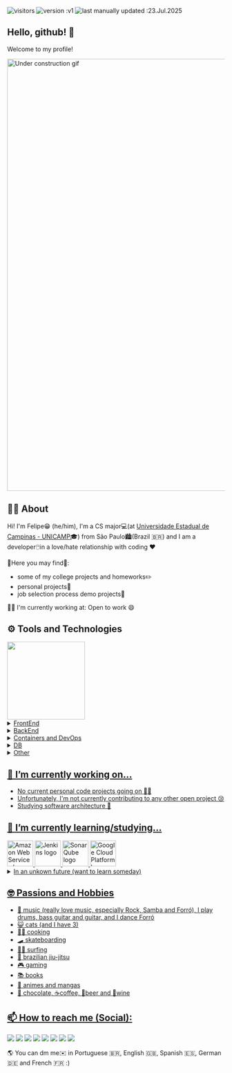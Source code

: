 ![visitors](https://vbr.nathanchung.dev/badge?page_id=felipe-esc.felipe-esc&color=00cf00)
![version :v1](https://img.shields.io/badge/version-v1-informational)
![last manually updated :23.Jul.2025](https://img.shields.io/badge/last_manually_updated-23.Jul.2025-informational)

## Hello, github! 👋
Welcome to my profile!

<img src=https://media3.giphy.com/media/v1.Y2lkPTc5MGI3NjExMXJpZjRxejFqNzY5ZzBmb2h6YzN0bngzYzJtemo4OWwzenZweXp0aSZlcD12MV9pbnRlcm5hbF9naWZfYnlfaWQmY3Q9Zw/2DtfA7nYrbNnIabEyK/giphy.gif width=1000 alt="Under construction gif">

## 👦🏽 About 
Hi! I'm Felipe😁 (he/him), I'm a CS major💻(at [Universidade Estadual de Campinas - UNICAMP](https://unicamp.br/)🎓) from São Paulo🏙️(Brazil 🇧🇷) and I am a developer🖱️in a love/hate relationship with coding ❤️

🧐Here you may find🔎: 
- some of my college projects and homeworks✏️
- personal projects📔
- job selection process demo projects💼

👷🏼 I'm currently working at: Open to work 😄

<!--
<img src="https://media0.giphy.com/media/v1.Y2lkPTc5MGI3NjExZnN0YWpuaTB6bmUyMTI4dWcxazNjeTc4Z3NjcGZpYzRwMmt5cDQ0dCZlcD12MV9pbnRlcm5hbF9naWZfYnlfaWQmY3Q9Zw/3ov9jIMfsR1wRSeO9W/giphy.gif" />
-->

## ⚙️ Tools and Technologies 
<div>
<a href="https://github.com/felipe-esc">
<img loading="lazy" height="180em" src="https://github-readme-stats.vercel.app/api/top-langs/?username=felipe-esc&layout=compact&langs_count=10&theme=dracula"/>
</div>


<details>
       <summary>FrontEnd</summary>
       <div>
              <img loading="lazy" src="https://cdn.jsdelivr.net/gh/devicons/devicon@latest/icons/angular/angular-original.svg" width="60" height="60" alt="Angular Framework logo"/>
              <img loading="lazy" src="https://cdn.jsdelivr.net/gh/devicons/devicon@latest/icons/nextjs/nextjs-original-wordmark.svg" width="60" height="60" alt="NextJs Framework logo"/>
       </div>
</details>

<details>
       <summary>BackEnd</summary>
       <div>
              <img loading="lazy" src="https://cdn.jsdelivr.net/gh/devicons/devicon@latest/icons/java/java-original-wordmark.svg" width="60" height="60" alt="Java logo"/>
              <img loading="lazy" src="https://cdn.jsdelivr.net/gh/devicons/devicon@latest/icons/kotlin/kotlin-original-wordmark.svg" width="60" height="60" alt="Kotlin logo"/>
              <img loading="lazy" src="https://cdn.jsdelivr.net/gh/devicons/devicon@latest/icons/quarkus/quarkus-original-wordmark.svg" width="60" height="60" alt="Quarkus Framework logo"/>
              <img loading="lazy" src="https://cdn.jsdelivr.net/gh/devicons/devicon@latest/icons/spring/spring-original-wordmark.svg" width="60" height="60" alt="Spring Framework logo"/>
              <img loading="lazy" src="https://cdn.jsdelivr.net/gh/devicons/devicon@latest/icons/nodejs/nodejs-original-wordmark.svg" width="60" height="60" alt="Node logo"/>       
       </div>
</details>

<details>
       <summary>Containers and DevOps</summary>
       <div>
              <img loading="lazy" src="https://cdn.jsdelivr.net/gh/devicons/devicon@latest/icons/docker/docker-original-wordmark.svg" width="60" height="60" alt="Docker logo"/>
              <img loading="lazy" src="https://cdn.jsdelivr.net/gh/devicons/devicon@latest/icons/kubernetes/kubernetes-original-wordmark.svg" width="60" height="60" alt="Kubernetes logo"/> 
       </div>
</details>

<details>
       <summary>DB</summary>   
       <div>
              <img loading="lazy" src="https://cdn.jsdelivr.net/gh/devicons/devicon@latest/icons/mongodb/mongodb-original-wordmark.svg" width="60" height="60" alt="MongoDb logo"/>
              <img loading="lazy" src="https://cdn.jsdelivr.net/gh/devicons/devicon@latest/icons/postgresql/postgresql-original.svg" width="60" height="60" alt="PostgreSQL logo"/>
              <img loading="lazy" src="https://cdn.jsdelivr.net/gh/devicons/devicon@latest/icons/hibernate/hibernate-original-wordmark.svg" width="60" height="60" alt="Hibernate logo"/>      
       </div> 
</details>

<details>
       <summary>Other</summary>
       <div>
              <img loading="lazy" src="https://cdn.jsdelivr.net/gh/devicons/devicon/icons/git/git-original.svg" width="60" height="60" alt="Git logo"/>
              <img loading="lazy" src="https://cdn.jsdelivr.net/gh/devicons/devicon@latest/icons/python/python-original-wordmark.svg" width="60" height="60" alt="Python logo"/>
              <img loading="lazy" src="https://cdn.jsdelivr.net/gh/devicons/devicon@latest/icons/c/c-original.svg" width="60" height="60" alt="C language logo"/>
              <img loading="lazy" src="https://cdn.jsdelivr.net/gh/devicons/devicon@latest/icons/typescript/typescript-plain.svg" width="60" height="60" alt="TypeScript logo"/>        
              <img loading="lazy" src="https://cdn.jsdelivr.net/gh/devicons/devicon@latest/icons/sass/sass-original.svg" width="60" height="60" alt="Sass logo"/>
              <img loading="lazy" src="https://cdn.jsdelivr.net/gh/devicons/devicon@latest/icons/junit/junit-original-wordmark.svg" width="60" height="60" alt="JUnit logo"/>
              <img loading="lazy" src="https://cdn.jsdelivr.net/gh/devicons/devicon@latest/icons/latex/latex-original.svg" width="60" height="60" alt="LaTeX logo"/>
              <img loading="lazy" src="https://cdn.jsdelivr.net/gh/devicons/devicon@latest/icons/html5/html5-original.svg" width="60" height="60" alt="html5 logo"/>
              <img loading="lazy" src="https://cdn.jsdelivr.net/gh/devicons/devicon@latest/icons/css3/css3-original.svg" width="60" height="60" alt="css3 logo"/>
              <img loading="lazy" src="https://cdn.jsdelivr.net/gh/devicons/devicon@latest/icons/illustrator/illustrator-plain.svg" width="60" height="60" alt="Adobe Illustrator logo"/> 
              <img loading="lazy" src="https://cdn.jsdelivr.net/gh/devicons/devicon@latest/icons/npm/npm-original-wordmark.svg" width="60" height="60" alt="NPM logo"/>
              <img loading="lazy" src="https://cdn.jsdelivr.net/gh/devicons/devicon@latest/icons/ubuntu/ubuntu-original.svg" width="60" height="60" alt="Ubuntu logo"/>
       </div>     
</details>

##  🔭 I’m currently working on...
- No current personal code projects going on 😶‍🌫️
- Unfortunately, I'm not currently contributing to any other open project 😢
- Studying software architecture 📐

## 🌱 I’m currently learning/studying...
<div>
       <img loading="lazy" src="https://cdn.jsdelivr.net/gh/devicons/devicon@latest/icons/amazonwebservices/amazonwebservices-original-wordmark.svg" width="60" height="60" alt="Amazon Web Services logo"/>
       <img loading="lazy" src="https://cdn.jsdelivr.net/gh/devicons/devicon@latest/icons/jenkins/jenkins-original.svg" width="60" height="60" alt="Jenkins logo"/>
       <img loading="lazy" src="https://cdn.jsdelivr.net/gh/devicons/devicon@latest/icons/sonarqube/sonarqube-original.svg" width="60" height="60" alt="SonarQube logo"/>
       <img loading="lazy" src="https://cdn.jsdelivr.net/gh/devicons/devicon@latest/icons/googlecloud/googlecloud-original-wordmark.svg" width="60" height="60" alt="Google Cloud Platform logo"/>
</div>

<details>
       <summary>In an unkown future (want to learn someday)</summary>   
       <div>
            <img loading="lazy" src="https://cdn.jsdelivr.net/gh/devicons/devicon@latest/icons/go/go-original-wordmark.svg" width="60" height="60" alt="Go logo"/>
            <img loading="lazy" src="https://cdn.jsdelivr.net/gh/devicons/devicon@latest/icons/elixir/elixir-plain-wordmark.svg" width="60" height="60" alt="Elixir logo"/>
            <img loading="lazy" src="https://cdn.jsdelivr.net/gh/devicons/devicon@latest/icons/lua/lua-original.svg" width="60" height="60" alt="Lua logo"/>
            <img loading="lazy" src="https://cdn.jsdelivr.net/gh/devicons/devicon@latest/icons/android/android-plain.svg" width="60" height="60" alt="Android logo"/>
            <img loading="lazy" src="https://cdn.jsdelivr.net/gh/devicons/devicon@latest/icons/godot/godot-original-wordmark.svg" width="60" height="60" alt="Godot logo"/>
            <img loading="lazy" src="https://cdn.jsdelivr.net/gh/devicons/devicon@latest/icons/swift/swift-original-wordmark.svg" width="60" height="60" alt="Swift logo"/>
       </div> 
</details>

       
## 🤓 Passions and Hobbies
 - 🎸 music (really love music, especially Rock, Samba and Forró), I play drums, bass guitar and guitar, and I dance Forró
 - 😺 cats (and I have 3)
 - 👨‍🍳 cooking
 - 🛹 skateboarding
 - 🏄‍♂️ surfing
 - 🥋 brazilian jiu-jitsu
 - 🎮 gaming
 - 📚 books
 - 🔖 animes and mangas
 - 🍫 chocolate, ☕coffee, 🍺beer and 🍷wine
   
## 📫 How to reach me (Social):
<div>
       <a href="https://instagram.com/escorcio_felipe" target="_blank"><img loading="lazy" src="https://img.shields.io/badge/-Instagram-%23E4405F?style=for-the-badge&logo=instagram&logoColor=white" target="_blank"></a>
       <a href="https://www.twitch.tv/escaditaZ" target="_blank"><img loading="lazy" src="https://img.shields.io/badge/Twitch-9146FF?style=for-the-badge&logo=twitch&logoColor=white" target="_blank"></a>
       <a href="https://www.linkedin.com/in/felipe-escorcio-de-sousa" target="_blank"><img loading="lazy" src="https://img.shields.io/badge/-LinkedIn-%230077B5?style=for-the-badge&logo=linkedin&logoColor=white" target="_blank"></a>   
       <a href="https://bsky.app/profile/felipe-esc.bsky.social" target="_blank"><img loading="lazy" src="https://img.shields.io/badge/-BlueSky-1185FE?style=for-the-badge&logo=bluesky&logoColor=white" target="_blank"></a>
       <a href="https://discordapp.com/users/689503953343348873" target="_blank"><img loading="lazy" src="https://img.shields.io/badge/-Discord-7289DA?style=for-the-badge&logo=discord&logoColor=white" target="_blank"></a>
       <a href="https://steamcommunity.com/id/felipe_esc/" target="_blank"><img loading="lazy" src="https://img.shields.io/badge/-Steam-171A21?style=for-the-badge&logo=steam&logoColor=white" target="_blank"></a>
       <a href="https://stackoverflow.com/users/7222870/felipe-esc%c3%b3rcio" target="_blank"><img loading="lazy" src="https://img.shields.io/badge/-StackOverflow-F58025?style=for-the-badge&logo=stackoverflow&logoColor=white" target="_blank"></a>
       <a href="https://leetcode.com/u/user9584hH" target="_blank"><img loading="lazy" src="https://img.shields.io/badge/-LeetCode-FFA116?style=for-the-badge&logo=leetcode&logoColor=white" target="_blank"></a>
</div>

🌎 You can dm me✉️ in Portuguese 🇧🇷, English 🇬🇧, Spanish 🇪🇸, German 🇩🇪 and French 🇫🇷 :)

<!-- 
todo: 
- padronizar os logos (baixar, editar e upar os svgs) para melhorar estética
- trocar gif por um customizado

ideias:
- adicionar link para website(?)
- sessão de stats
- talvez adicionar current playing
-->
